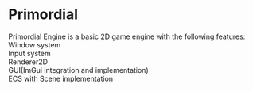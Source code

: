 # Primordial
Primordial Engine is a basic 2D game engine with the following features:<br />
Window system<br />
Input system<br />
Renderer2D<br />
GUI(ImGui integration and implementation)<br />
ECS with Scene implementation
